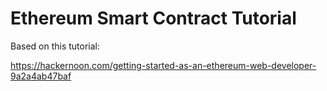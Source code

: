 # Ethereum Smart Contract Tutorial

Based on this tutorial:

https://hackernoon.com/getting-started-as-an-ethereum-web-developer-9a2a4ab47baf
